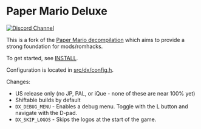 # Paper Mario Deluxe

[![Discord Channel][discord-badge]][discord]

This is a fork of the [Paper Mario decompilation](papermario-repo) which aims to provide a strong foundation for mods/romhacks.

To get started, see [INSTALL](INSTALL.md).

Configuration is located in [src/dx/config.h](src/dx/config.h).

Changes:

- US release only (no JP, PAL, or iQue - none of these are near 100% yet)
- Shiftable builds by default
- `DX_DEBUG_MENU` - Enables a debug menu. Toggle with the L button and navigate with the D-pad.
- `DX_SKIP_LOGOS` - Skips the logos at the start of the game.

[discord]: https://discord.gg/urUm3VG
[discord-badge]: https://img.shields.io/discord/279322074412089344?color=%237289DA&logo=discord&logoColor=ffffff

[papermario-repo]: https://github.com/pmret/papermario
